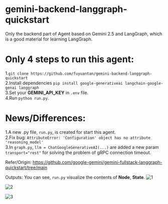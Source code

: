 # gemini-backend-langgraph-quickstart
Only the backend part of Agent based on Gemini 2.5 and LangGraph, which is a good material for learning LangGraph.

# Only 4 steps to run this agent:<br>
1.``git clone https://github.com/fuyuantan/gemini-backend-langgraph-quickstart``<br>
2.Install dependencies ``pip install google-generativeai langchain-google-genai langgraph``<br>
3.Set your **GEMINI_API_KEY** in ``.env`` file.<br>
4.Run `python run.py`.<br>

# News/Differences:<br>
1.A new .py file, `run.py`, is created for start this agent.<br>
2.Fix bug: ``AttributeError: 'Configuration' object has no attribute 'reasoning_model'``<br>
3.In ``graph.py``, ``llm = ChatGoogleGenerativeAI(...)`` are added a new param ``transport="rest"`` for solving the problem of gRPC connection timeout.<br>

Refer/Origin: https://github.com/google-gemini/gemini-fullstack-langgraph-quickstart/tree/main

Outputs:
You can see, `run.py` visualize the contents of  **Node**, **State**.
![1](https://github.com/user-attachments/assets/45e20e3b-1a22-4531-ab04-d7fcf298840c)

![2](https://github.com/user-attachments/assets/50489f6b-a54e-4340-a2ca-8b6315dcbd99)

![3](https://github.com/user-attachments/assets/935bf097-5100-44a7-9594-6bb1e5b20e07)
